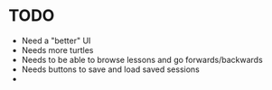 TODO
====

* Need a "better" UI
* Needs more turtles
* Needs to be able to browse lessons and go forwards/backwards
* Needs buttons to save and load saved sessions
* 

